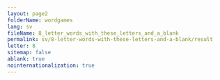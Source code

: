 ```yaml
---
layout: page2
folderName: wordgames
lang: sv
fileName: 8_letter_words_with_these_letters_and_a_blank
permalink: sv/8-letter-words-with-these-letters-and-a-blank/result
letter: 8
sitemap: false
ablank: true
nointernationalization: true
---
```

